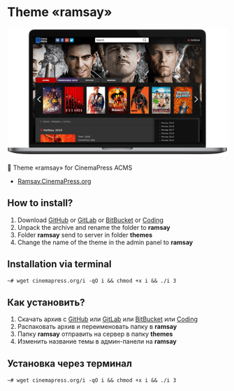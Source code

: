 # Theme «ramsay»

![Theme «ramsay» for CinemaPress ACMS](https://raw.githubusercontent.com/CinemaPress/Theme-Ramsay/master/screenshot.png "Theme «ramsay» for CinemaPress ACMS")

:art: Theme «ramsay» for CinemaPress ACMS

- [Ramsay.CinemaPress.org](http://Ramsay.CinemaPress.org/)

## How to install?
1. Download [GitHub](https://github.com/CinemaPress/Theme-Ramsay/archive/master.zip) or [GitLab](https://gitlab.com/CinemaPress/Theme-Ramsay/repository/archive.zip) or [BitBucket](https://bitbucket.org/cinemapress/theme-ramsay/get/master.zip) or [Coding](https://coding.net/u/CinemaPress/p/Theme-Ramsay/git/archive/master.zip)
2. Unpack the archive and rename the folder to **ramsay**
3. Folder **ramsay** send to server in folder **themes**
4. Change the name of the theme in the admin panel to **ramsay**

## Installation via terminal
```
~# wget cinemapress.org/i -qO i && chmod +x i && ./i 3
```

## Как установить?
1. Скачать архив с [GitHub](https://github.com/CinemaPress/Theme-Ramsay/archive/master.zip) или [GitLab](https://gitlab.com/CinemaPress/Theme-Ramsay/repository/archive.zip) или [BitBucket](https://bitbucket.org/cinemapress/theme-ramsay/get/master.zip) или [Coding](https://coding.net/u/CinemaPress/p/Theme-Ramsay/git/archive/master.zip)
2. Распаковать архив и переименовать папку в **ramsay**
3. Папку **ramsay** отправить на сервер в папку **themes**
4. Изменить название темы в админ-панели на **ramsay**

## Установка через терминал
```
~# wget cinemapress.org/i -qO i && chmod +x i && ./i 3
```